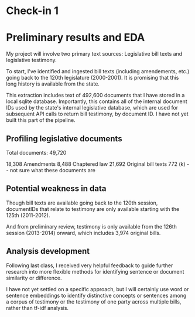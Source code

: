 # Check-in 1

# Preliminary results and EDA
My project will involve two primary text sources: Legislative bill texts and legislative testimony. 

To start, I've identified and ingested bill texts (including amendements, etc.) going back to the 120th legislature (2000-2001). It is promising that this long history is available from the state. 

This extraction includes text of 492,600 documents that I have stored in a local sqlite database. Importantly, this contains all of the internal document IDs used by the state's internal legislative database, which are used for subsequent API calls to return bill testimony, by document ID. I have not yet built this part of the pipeline.

## Profiling legislative documents
Total documents: 49,720

18,308 Amendments
8,488 Chaptered law
21,692 Original bill texts
772 (k) -- not sure what these documents are

## Potential weakness in data
Though bill texts are available going back to the 120th session, documentIDs that relate to testimony are only available starting with the 125th (2011-2012). 

And from preliminary review, testimony is only available from the 126th session (2013-2014) onward, which includes 3,974 original bills.

## Analysis development
Following last class, I received very helpful feedback to guide further research into more flexible methods for identifying sentence or document similarity or difference. 

I have not yet settled on a specific approach, but I will certainly use word or sentence embeddings to identify distinctive concepts or sentences among a corpus of testimony or the testimony of one party across multiple bills, rather than tf-idf analysis.